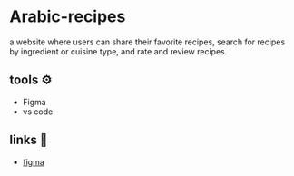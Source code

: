 # Arabic-recipes

a website where users can share their favorite recipes, search for recipes by
ingredient or cuisine type, and rate and review recipes.

## tools ⚙️
- Figma 
- vs code

## links  📎
- [figma](https://www.figma.com/file/31t8JmFudLWZiZ77hZTBpr/masterpiece?node-id=0-1&t=xbwZIqVyhWQ0iXjE-0)

